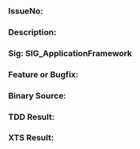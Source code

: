 ### IssueNo:
### Description:
### Sig: SIG_ApplicationFramework
### Feature or Bugfix:
### Binary Source:

### TDD Result:

### XTS Result: